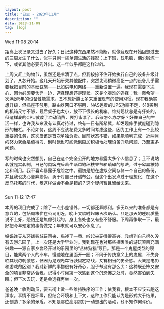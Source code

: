 ```yaml
---
layout: post
title: "日志 - 2023年11月"
description: ""
date: 2023-11-08
tag: [log]
---
```

Wed 11-08 20:14

距离上次记录又过去了好久；日记这种东西果然不能断，就像我现在开始回想过去的三周发生了什么，似乎只剩一些单调生活的残影：上下班，玩电脑，偶尔锻炼一下，或者其他必要的外出。这一年似乎都是这样过的。

上周又赶上购物节，虽然还是冷清了点，但我按捺不住开始执行自己的设备升级计划了，从芯开始。这几天开始研究其他配件，突然发现稍微高配一点的设备几乎需要我把目前的基础设施——比如供电和网络——重新设置一遍。我现在需要下决心，因为必须要舍弃一边，选择理想还是现状。这是个艰难的选择：我一面希望一次满足5年的设备性能需求，又不想折腾太多来重置现有的使用习惯。现在我确实想升级，但插座不够用，路由器网口不够用，NAS连着的UPS功率不足，618买到的机箱尺寸不够，最后桌子也太小，放不下很长的机箱。维持现状总是有好处的，但这样我的CPU就成了冲动消费，要打水漂了。我该怎么办才好？好像自己的生活一样，也许我从来没有认真对待过，终有一日有所希冀，却发现伸手就能碰到隐形的栅栏。不论如何，这周不应该花费太多时间考虑这些，因为工作上有一个比较重要的任务，这次应该是首次单独负责。目前状态不错，如果能顺利完成，近两月的努力就会是值得的，到时我也可能做到更加积极地处理设备升级问题，乃至更多问题。

写的时候也突然想到，自己在这个完全公开的地方暴露太多个人信息了；且不说站名就是实名制，日记的内容充斥着生活中的细枝末节和琐碎的想法，过于容易被特定和利用。我不喜欢暴露于危险之中。最初是想在虚拟空间存储一个自己的备份，并且我也决心舍弃虚伪，勇于对自己开诚布公。但这个出发点过于理想化，在这个反乌托邦的时代，我这样做会不会是错的？这个疑问暂且留给未来。

---
Sun 11-12 17:47

本周的项目完成了；除了一点小差错外，一切都还算顺利。多天以来的准备都是有意义的，包括周末住在公司附近，晚上又临时起床再次确认。只是那天的睡眠质量说不上好，恐怕还是焦虑引起的，身上各处也又有些不舒服。下周再争取一下，最好把今年预定的事情做完；年末就可以安心休息了。

妈妈昨天从环球影城玩回来，描述了一番，听起来玩得很高兴。我想到自己很久没有去游乐园了，上一次还是大学毕业时。我到现在也对那些探索类的游玩项目充满兴趣——源自家乡曾经开过的乐园里的“丛林狩猎”项目。那是一个鬼屋类型的项目，能乘两个人的小车，慢速地在里面开一圈；不同于传统意义上的鬼屋，不失身临其境的刺激感，但因为是观光车行驶固定路线，又有相当的安全感。大概是电影和游戏的区别？我对新鲜的事物很有好奇心，胆子却没有那么大：这种既恐怖又安全的项目非常适合我。记得小时候第一次感到这个的恐怖之处时，竟然害怕到失眠；但下次去玩，还是会选择再坐一次。

爸爸晚上收到动员，要去街上做一些维持秩序的工作；依我看，根本不应该去趟这浑水。事情不是坏事，但结合环境和上下文，这种工作只能认为是形式大于结果，还创造了多余的矛盾。不知是哪位高朋灵机一动想出的活动，也不知作何评价。